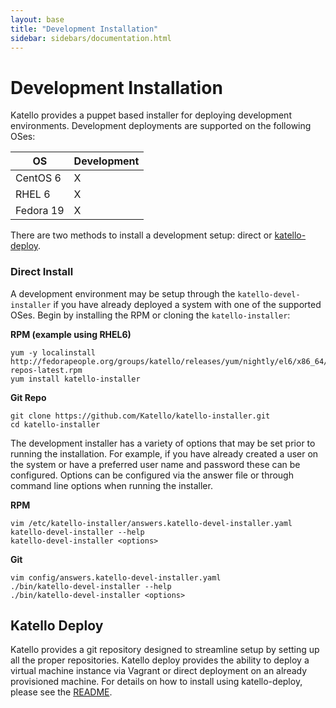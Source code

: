 ```yaml
---
layout: base
title: "Development Installation"
sidebar: sidebars/documentation.html
---
```


# Development Installation

Katello provides a puppet based installer for deploying development environments. Development deployments are supported on the following OSes:

| OS        | Development |
|-----------|-------------|
| CentOS 6  |      X      |
| RHEL 6    |      X      |
| Fedora 19 |      X      |

There are two methods to install a development setup: direct or [katello-deploy](#katello-deploy).

### Direct Install

A development environment may be setup through the `katello-devel-installer` if you have already deployed a system with one of the supported OSes. Begin by installing the RPM or cloning the `katello-installer`:

**RPM (example using RHEL6)**
```
yum -y localinstall http://fedorapeople.org/groups/katello/releases/yum/nightly/el6/x86_64/katello-repos-latest.rpm
yum install katello-installer
```

**Git Repo**
```
git clone https://github.com/Katello/katello-installer.git
cd katello-installer
```

The development installer has a variety of options that may be set prior to running the installation.
For example, if you have already created a user on the system or have a preferred user name and password these can be configured.
Options can be configured via the answer file or through command line options when running the installer.

**RPM**
```
vim /etc/katello-installer/answers.katello-devel-installer.yaml
katello-devel-installer --help
katello-devel-installer <options>
```

**Git**
```
vim config/answers.katello-devel-installer.yaml
./bin/katello-devel-installer --help
./bin/katello-devel-installer <options>
```

## Katello Deploy

Katello provides a git repository designed to streamline setup by setting up all the proper repositories.
Katello deploy provides the ability to deploy a virtual machine instance via Vagrant or direct deployment on an already provisioned machine.
For details on how to install using katello-deploy, please see the [README](https://github.com/Katello/katello-deploy/blob/master/README.md).

